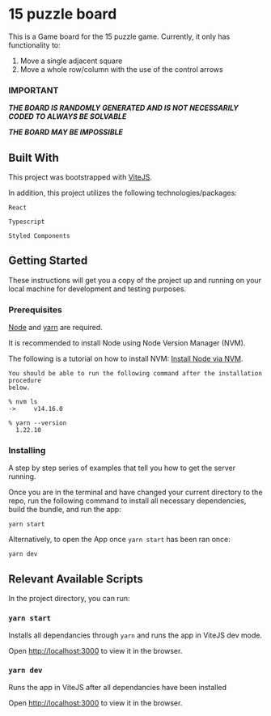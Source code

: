 # 15 puzzle board

This is a Game board for the 15 puzzle game. Currently, it only has functionality to: 


1. Move a single adjacent square
2. Move a whole row/column with the use of the control arrows

### IMPORTANT

**_THE BOARD IS RANDOMLY GENERATED AND IS NOT NECESSARILY CODED TO ALWAYS BE SOLVABLE_**

**_THE BOARD MAY BE IMPOSSIBLE_**


## Built With

This project was bootstrapped with [ViteJS](https://vitejs.dev/).

In addition, this project utilizes the following technologies/packages:

`React`

`Typescript`

`Styled Components`

## Getting Started

These instructions will get you a copy of the project up and running on your local machine for development and testing purposes.

### Prerequisites

[Node](http://nodejs.org/) and [yarn](https://yarnpkg.com/) are required.

It is recommended to install Node using Node Version Manager (NVM).

The following is a tutorial on how to install NVM: [Install Node via NVM](https://nodesource.com/blog/installing-node-js-tutorial-using-nvm-on-mac-os-x-and-ubuntu/).

```
You should be able to run the following command after the installation procedure
below.

% nvm ls
->     v14.16.0

% yarn --version
  1.22.10
```


### Installing

A step by step series of examples that tell you how to get the server running.

Once you are in the terminal and have changed your current directory to the repo, run the following command to install all necessary dependencies, build the bundle, and run the app:

```
yarn start
```

Alternatively, to open the App once `yarn start` has been ran once:

```
yarn dev
```

## Relevant Available Scripts

In the project directory, you can run:

### `yarn start`

Installs all dependancies through `yarn` and runs the app in ViteJS dev mode.

Open [http://localhost:3000](http://localhost:3000) to view it in the browser.

### `yarn dev`

Runs the app in ViteJS after all dependancies have been installed

Open [http://localhost:3000](http://localhost:3000) to view it in the browser.